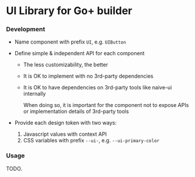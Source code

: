 # UI Library for Go+ builder

### Development

- Name component with prefix `UI`, e.g. `UIButton`

- Define simple & independent API for each component

  - The less customizability, the better
  - It is OK to implement with no 3rd-party dependencies
  - It is OK to have dependencies on 3rd-party tools like naive-ui internally

    When doing so, it is important for the component not to expose APIs or implementation details of 3rd-party tools

- Provide each design token with two ways:

  1. Javascript values with context API
  2. CSS variables with prefix `--ui-`, e.g. `--ui-primary-color`

### Usage

TODO.
